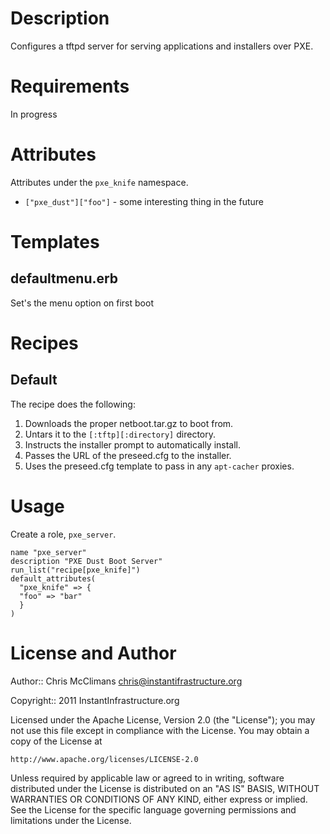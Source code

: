 Description
===========

Configures a tftpd server for serving applications and installers over PXE.

Requirements
============

In progress

Attributes
==========

Attributes under the `pxe_knife` namespace.

* `["pxe_dust"]["foo"]` - some interesting thing in the future

Templates
=========

defaultmenu.erb
----------------

Set's the menu option on first boot


Recipes
=======

Default
-------

The recipe does the following:

1. Downloads the proper netboot.tar.gz to boot from.
2. Untars it to the `[:tftp][:directory]` directory.
3. Instructs the installer prompt to automatically install.
4. Passes the URL of the preseed.cfg to the installer.
5. Uses the preseed.cfg template to pass in any `apt-cacher` proxies.

Usage
=====

Create a role, `pxe_server`.

    name "pxe_server"
    description "PXE Dust Boot Server"
    run_list("recipe[pxe_knife]")
    default_attributes(
      "pxe_knife" => {
      "foo" => "bar"
      }
    )

License and Author
==================

Author:: Chris McClimans <chris@instantifrastructure.org>

Copyright:: 2011 InstantInfrastructure.org

Licensed under the Apache License, Version 2.0 (the "License");
you may not use this file except in compliance with the License.
You may obtain a copy of the License at

    http://www.apache.org/licenses/LICENSE-2.0

Unless required by applicable law or agreed to in writing, software
distributed under the License is distributed on an "AS IS" BASIS,
WITHOUT WARRANTIES OR CONDITIONS OF ANY KIND, either express or implied.
See the License for the specific language governing permissions and
limitations under the License.
